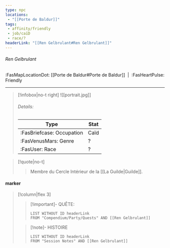 ```yaml
---
type: npc
locations:
 - "[[Porte de Baldur]]"
tags:
 - affinity/friendly
 - job/caïD
 - race/?
headerLink: "[[Ren Gelbrulant#Ren Gelbrulant]]"
---
```

###### Ren Gelbrulant
<span class="sub2">:FasMapLocationDot: [[Porte de Baldur#Porte de Baldur]]&nbsp;&nbsp;|&nbsp;&nbsp;:FasHeartPulse: Friendly </span>
___

> [!infobox|no-t right]
> ![[portrait.jpg]]
> ###### Details:
> | Type | Stat |
> | ---- | ---- |
> | :FasBriefcase: Occupation |  Caïd |
> | :FasVenusMars: Genre | ? |
> | :FasUser: Race | ? |
<span class="clearfix"></span>

> [!quote|no-t]
>>Membre du Cercle Intérieur de la [[La Guilde|Guilde]].
#### marker
> [!column|flex 3]
>> [!important]- QUÊTE:
>>```dataview
>>LIST WITHOUT ID headerLink
>>FROM "Compendium/Party/Quests" AND [[Ren Gelbrulant]]
>
>>[!note]- HISTOIRE
>>```dataview
>>LIST WITHOUT ID headerLink
>>FROM "Session Notes" AND [[Ren Gelbrulant]]
